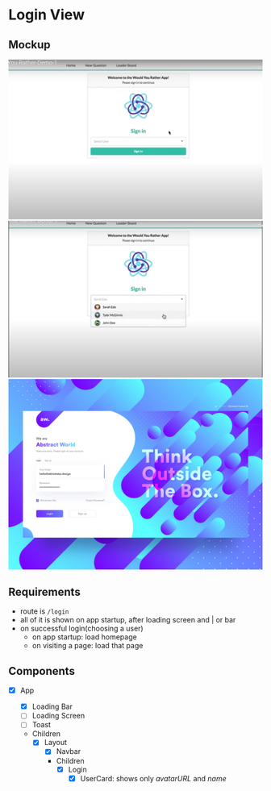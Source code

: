 # Login View

## Mockup

![Recommendation1](./mockup/login-recommendation-1.jpg)
![Recommendation2](./mockup/login-recommendation-2.jpg)
![Layout](./mockup/login-layout.jpg)

## Requirements

- route is `/login`
- all of it is shown on app startup, after loading screen and | or bar
- on successful login(choosing a user)
  - on app startup: load homepage
  - on visiting a page: load that page

## Components

- [x] App

  - [x] Loading Bar
  - [ ] Loading Screen
  - [ ] Toast
  - Children
    - [x] Layout
      - [x] Navbar
      - Children
        - [x] Login
          - [x] UserCard: shows only _avatarURL_ and _name_
